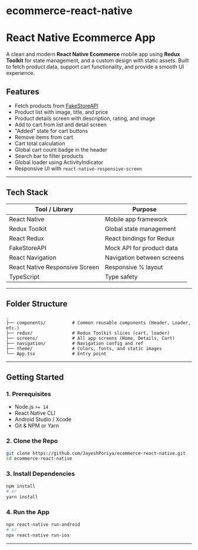 # ecommerce-react-native
# React Native Ecommerce App

A clean and modern **React Native Ecommerce** mobile app using **Redux Toolkit** for state management, and a custom design with static assets. Built to fetch product data, support cart functionality, and provide a smooth UI experience.


##  Features

-  Fetch products from [FakeStoreAPI](https://fakestoreapi.com/)
-  Product list with image, title, and price
-  Product details screen with description, rating, and image
-  Add to cart from list and detail screen
-  "Added" state for cart buttons
-  Remove items from cart
-  Cart total calculation
-  Global cart count badge in the header
-  Search bar to filter products
-  Global loader using ActivityIndicator
-  Responsive UI with `react-native-responsive-screen`

---

##  Tech Stack

| Tool / Library            | Purpose                                |
|--------------------------|----------------------------------------|
| React Native             | Mobile app framework                   |
| Redux Toolkit            | Global state management                |
| React Redux              | React bindings for Redux               |
| FakeStoreAPI             | Mock API for product data              |
| React Navigation         | Navigation between screens             |
| React Native Responsive Screen | Responsive % layout               |
| TypeScript               | Type safety                            |

---

##  Folder Structure

```
.
├── components/          # Common reusable components (Header, Loader, etc.)
├── redux/               # Redux Toolkit slices (cart, loader)
├── screens/             # All app screens (Home, Details, Cart)
├── navigation/          # Navigation config and ref
├── theme/               # Colors, fonts, and static images
└── App.tsx              # Entry point
```

---

##  Getting Started

### 1. Prerequisites

- Node.js `>= 14`
- React Native CLI
- Android Studio / Xcode
- Git & NPM or Yarn

### 2. Clone the Repo

```bash
git clone https://github.com/JayeshPoriya/ecommerce-react-native.git
cd ecommerce-react-native
```

### 3. Install Dependencies

```bash
npm install
# or
yarn install
```

### 4. Run the App

```bash
npx react-native run-android
# or
npx react-native run-ios
```

---



